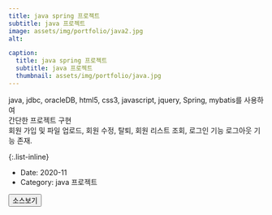 ```yaml
---
title: java spring 프로젝트
subtitle: java 프로젝트
image: assets/img/portfolio/java2.jpg
alt: 

caption:
  title: java spring 프로젝트
  subtitle: java 프로젝트
  thumbnail: assets/img/portfolio/java.jpg
---
```


java, jdbc, oracleDB, html5, css3, javascript, jquery, Spring, mybatis를 사용하여<br>
간단한 프로젝트 구현<br>
회원 가입 및 파일 업로드, 회원 수정, 탈퇴, 회원 리스트 조회, 로그인 기능 로그아웃 기능 존재. 

{:.list-inline}

- Date: 2020-11 
- Category: java 프로젝트

<button class="btn" type="button" onclick="location.href='https://github.com/GeunWoo-Lee/Spring_miniproject.git' ">소스보기</button>

